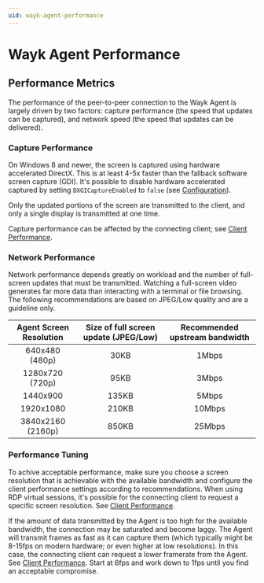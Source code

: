 ```yaml
---
uid: wayk-agent-performance
---
```


# Wayk Agent Performance

## Performance Metrics

The performance of the peer-to-peer connection to the Wayk Agent is largely driven by two factors: capture performance (the speed that updates can be captured), and network speed (the speed that updates can be delivered).

 ### Capture Performance

On Windows 8 and newer, the screen is captured using hardware accelerated DirectX. This is at least 4-5x faster than the fallback software screen capture (GDI). It's possible to disable hardware accelerated captured by setting `DXGICaptureEnabled` to `false` (see [Configuration](xref:wayk-agent-configuration)).

Only the updated portions of the screen are transmitted to the client, and only a single display is transmitted at one time.

Capture performance can be affected by the connecting client; see [Client Performance](xref:wayk-client-performance).

### Network Performance

Network performance depends greatly on workload and the number of full-screen updates that must be transmitted. Watching a full-screen video generates far more data than interacting with a terminal or file browsing. The following recommendations are based on JPEG/Low quality and are a guideline only.

| Agent Screen Resolution | Size of full screen update (JPEG/Low) | Recommended upstream bandwidth |
| :---------------------: | :------------------------: | :----------------------------: |
| 640x480 (480p) | 30KB | 1Mbps |
| 1280x720 (720p) | 95KB | 3Mbps |
| 1440x900 | 135KB | 5Mbps |
| 1920x1080 | 210KB | 10Mbps |
| 3840x2160 (2160p) | 850KB | 25Mbps |

### Performance Tuning

To achive acceptable performance, make sure you choose a screen resolution that is achievable with the available bandwidth and configure the client performance settings according to recommendations. When using RDP virtual sessions, it's possible for the connecting client to request a specific screen resolution. See  [Client Performance](xref:wayk-client-performance).

If the amount of data transmitted by the Agent is too high for the available bandwidth, the connection may be saturated and become laggy. The Agent will transmit frames as fast as it can capture them (which typically might be 8-15fps on modern hardware; or even higher at low resolutions). In this case, the connecting client can request a lower framerate from the Agent. See [Client Performance](xref:wayk-client-performance). Start at 6fps and work down to 1fps until you find an acceptable compromise.